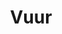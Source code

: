 ---
title: "Vuur"
summary: "VUUR is a Dutch progressive metal band formed in 2016 by singer and lyricist Anneke van Giersbergen and musicians she has worked with previously in bands like The Gentle Storm or her own solo band.
The band is intended to express van Giersbergen's heavy metal side, as opposed to the softer side of her solo career. They released their debut album In This Moment We Are Free – Cities in October 2017."
image: "vuur.jpg"
apple_music_artist_url: "https://music.apple.com/gb/artist/vuur/1239440090"
wikipedia_url: "https://en.wikipedia.org/wiki/VUUR"
---